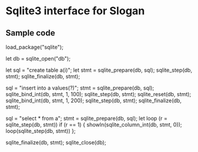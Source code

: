 Sqlite3 interface for Slogan
============================

Sample code
-----------

load_package("sqlite");

let db = sqlite_open("db");

let sql = "create table a(i)";
let stmt = sqlite_prepare(db, sql);
sqlite_step(db, stmt);
sqlite_finalize(db, stmt);

sql = "insert into a values(?)";
stmt = sqlite_prepare(db, sql);
sqlite_bind_int(db, stmt, 1, 100);
sqlite_step(db, stmt);
sqlite_reset(db, stmt);
sqlite_bind_int(db, stmt, 1, 200);
sqlite_step(db, stmt);
sqlite_finalize(db, stmt);

sql = "select * from a";
stmt = sqlite_prepare(db, sql);
let loop (r = sqlite_step(db, stmt))
  if (r == 1) { showln(sqlite_column_int(db, stmt, 0));
                loop(sqlite_step(db, stmt)) };

sqlite_finalize(db, stmt);
sqlite_close(db);